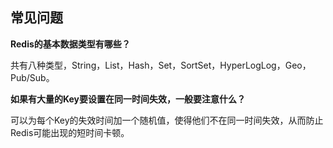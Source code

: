 ## 常见问题

**Redis的基本数据类型有哪些？**

共有八种类型，String，List，Hash，Set，SortSet，HyperLogLog，Geo，Pub/Sub。

**如果有大量的Key要设置在同一时间失效，一般要注意什么？**

可以为每个Key的失效时间加一个随机值，使得他们不在同一时间失效，从而防止Redis可能出现的短时间卡顿。